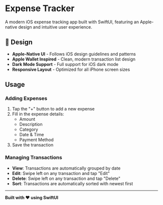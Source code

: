 # Expense Tracker

A modern iOS expense tracking app built with SwiftUI, featuring an Apple-native design and intuitive user experience.

## 🎨 Design

- **Apple-Native UI** - Follows iOS design guidelines and patterns
- **Apple Wallet Inspired** - Clean, modern transaction list design
- **Dark Mode Support** - Full support for iOS dark mode
- **Responsive Layout** - Optimized for all iPhone screen sizes

## Usage

### Adding Expenses

1. Tap the "+" button to add a new expense
2. Fill in the expense details:
   - Amount
   - Description
   - Category
   - Date & Time
   - Payment Method
3. Save the transaction

### Managing Transactions

- **View**: Transactions are automatically grouped by date
- **Edit**: Swipe left on any transaction and tap "Edit"
- **Delete**: Swipe left on any transaction and tap "Delete"
- **Sort**: Transactions are automatically sorted with newest first

---

**Built with ❤️ using SwiftUI**
